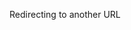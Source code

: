 <!DOCTYPE html>
<html>
   <head>
      <title>HTML Meta Tag</title>
      <meta http-equiv = "refresh" content = "5; url = https://www.linkedin.com/in/nisarg-shah-bbb0a0172/" />
   </head>
   <body>
      <p>Redirecting to another URL</p>
   </body>
</html>

